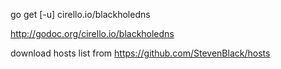 go get [-u] cirello.io/blackholedns

http://godoc.org/cirello.io/blackholedns

download hosts list from https://github.com/StevenBlack/hosts